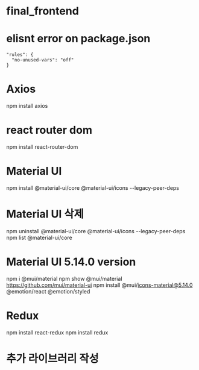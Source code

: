 # final_frontend

# elisnt error on package.json
    "rules": {
      "no-unused-vars": "off"
    }

# Axios
npm install axios

# react router dom
npm install react-router-dom

# Material UI
npm install @material-ui/core @material-ui/icons --legacy-peer-deps

# Material UI 삭제
npm uninstall @material-ui/core @material-ui/icons --legacy-peer-deps
npm list @material-ui/core

# Material UI 5.14.0 version
npm i @mui/material
npm show @mui/material
https://github.com/mui/material-ui
npm install @mui/icons-material@5.14.0 @emotion/react @emotion/styled 


# Redux
npm install react-redux
npm install redux

# 추가 라이브러리 작성